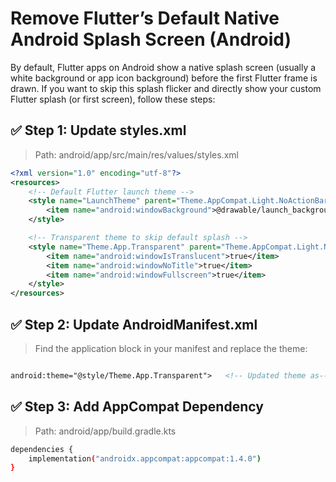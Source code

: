 # Remove Flutter’s Default Native Android Splash Screen (Android)

By default, Flutter apps on Android show a native splash screen (usually a white background or app icon background) before the first Flutter frame is drawn.
If you want to skip this splash flicker and directly show your custom Flutter splash (or first screen), follow these steps:

## ✅ Step 1: Update styles.xml
> Path: android/app/src/main/res/values/styles.xml
```xml
<?xml version="1.0" encoding="utf-8"?>
<resources>
    <!-- Default Flutter launch theme -->
    <style name="LaunchTheme" parent="Theme.AppCompat.Light.NoActionBar">
        <item name="android:windowBackground">@drawable/launch_background</item>
    </style>

    <!-- Transparent theme to skip default splash -->
    <style name="Theme.App.Transparent" parent="Theme.AppCompat.Light.NoActionBar">
        <item name="android:windowIsTranslucent">true</item>
        <item name="android:windowNoTitle">true</item>
        <item name="android:windowFullscreen">true</item>
    </style>
</resources>
```

## ✅ Step 2: Update AndroidManifest.xml
> Find the application block in your manifest and replace the theme:
```xml

android:theme="@style/Theme.App.Transparent">   <!-- Updated theme as-->

```

## ✅ Step 3: Add AppCompat Dependency
> Path: android/app/build.gradle.kts
```bash
dependencies {
    implementation("androidx.appcompat:appcompat:1.4.0")
}
```
<br> <br>